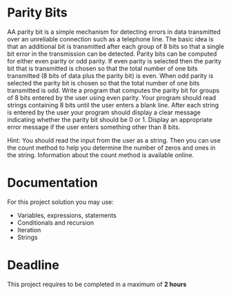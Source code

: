 # Parity Bits

AA parity bit is a simple mechanism for detecting errors in data transmitted over an unreliable connection such as a telephone line. 
The basic idea is that an additional bit is transmitted after each group of 8 bits so that a single bit error in the transmission can be detected.
Parity bits can be computed for either even parity or odd parity. 
If even parity is selected then the parity bit that is transmitted is chosen so that the total number of one bits transmitted (8 bits of data plus the parity bit) is even. 
When odd parity is selected the parity bit is chosen so that the total number of one bits transmitted is odd.
Write a program that computes the parity bit for groups of 8 bits entered by the user using even parity. 
Your program should read strings containing 8 bits until the user enters a blank line. 
After each string is entered by the user your program should display a clear message indicating whether the parity bit should be 0 or 1. 
Display an appropriate error message if the user enters something other than 8 bits.

Hint: You should read the input from the user as a string. Then you can use the count method to help you determine the number of zeros and ones in the string. 
Information about the count method is available online.

# Documentation

For this project solution you may use:

- Variables, expressions, statements
- Conditionals and recursion
- Iteration
- Strings

# Deadline

This project requires to be completed in a maximum of **2 hours**
